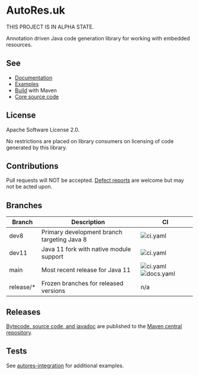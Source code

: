 # AutoRes.uk

THIS PROJECT IS IN ALPHA STATE.

Annotation driven Java code generation library for working with embedded resources.

## See

 - [Documentation](https://autores.uk)
 - [Examples](code/examples/)
 - [Build](code/) with Maven
 - [Core source code](code/annotations/)

## License

Apache Software License 2.0.

No restrictions are placed on library consumers on licensing of code generated by this library.

## Contributions

Pull requests will NOT be accepted.
[Defect reports](https://github.com/autores-uk/autores/issues) are welcome but may not be acted upon.

## Branches

| Branch    | Description                                 | CI                                                                                                       |
| --------- | ------------------------------------------- | --------------------------------------------------------------------------------------------------------  |
| dev8      | Primary development branch targeting Java 8 | ![ci.yaml](https://github.com/autores-uk/autores/actions/workflows/ci.yaml/badge.svg?branch=dev8)         |
| dev11     | Java 11 fork with native module support     | ![ci.yaml](https://github.com/autores-uk/autores/actions/workflows/ci.yaml/badge.svg?branch=dev11)        |
| main      | Most recent release for Java 11             | ![ci.yaml](https://github.com/autores-uk/autores/actions/workflows/ci.yaml/badge.svg?branch=main) ![docs.yaml](https://github.com/autores-uk/autores/actions/workflows/docs.yaml/badge.svg?branch=main)  |
| release/* | Frozen branches for released versions| n/a  |

## Releases

[Bytecode, source code, and javadoc](https://s01.oss.sonatype.org/content/repositories/releases/uk/autores/annotations/)
 are published to the
[Maven central repository](https://central.sonatype.com/artifact/uk.autores/annotations).

## Tests

See [autores-integration](https://github.com/autores-uk/autores-integration) for additional examples.
